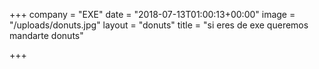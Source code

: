 +++
company = "EXE"
date = "2018-07-13T01:00:13+00:00"
image = "/uploads/donuts.jpg"
layout = "donuts"
title = "si eres de exe queremos mandarte donuts"

+++
